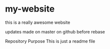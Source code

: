 # my-website

this is a really awesome website

updates made on master on  github before rebase 

Repository Purpose
This is just a readme file
